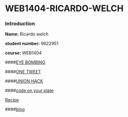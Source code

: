 # WEB1404-RICARDO-WELCH


### Introduction

**Name:** Ricardo welch

**student number:** 9622951

**course:** WEB1404




####[EYE BOMBING](https://github.com/TresFriends/EyeBombing)



####[ONE TWEET](https://github.com/Dirtyart1/one-tweet-research)



####[UNION HACK](https://github.com/Mhossain360/FLAG-3/blob/master/Presentation.md)



####[code on your plate](https://github.com/Dirtyart1/WEB14103-Ricardo-Welch)


[Recipe](https://thimbleprojects.org/dirtyart1/145118)


####[blog](http://fourthfloor.raveweb.net/rwelch/)
